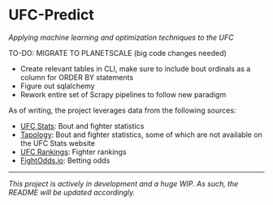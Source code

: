 # UFC-Predict

_Applying machine learning and optimization techniques to the UFC_


TO-DO: MIGRATE TO PLANETSCALE (big code changes needed)
- Create relevant tables in CLI, make sure to include bout ordinals as a column for ORDER BY statements
- Figure out sqlalchemy
- Rework entire set of Scrapy pipelines to follow new paradigm

As of writing, the project leverages data from the following sources:
- [UFC Stats](http://ufcstats.com/statistics/events/completed): Bout and fighter statistics
- [Tapology](https://www.tapology.com/fightcenter): Bout and fighter statistics, some of which are not available on the UFC Stats website
- [UFC Rankings](https://www.ufc.com/rankings): Fighter rankings
- [FightOdds.io](https://fightodds.io/upcoming-mma-events/ufc): Betting odds

---
*This project is actively in development and a huge WIP. As such, the README will be updated accordingly.*
